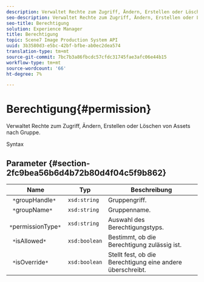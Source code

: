```yaml
---
description: Verwaltet Rechte zum Zugriff, Ändern, Erstellen oder Löschen von Assets nach Gruppe.
seo-description: Verwaltet Rechte zum Zugriff, Ändern, Erstellen oder Löschen von Assets nach Gruppe.
seo-title: Berechtigung
solution: Experience Manager
title: Berechtigung
topic: Scene7 Image Production System API
uuid: 3b3580d3-e5bc-42bf-bfbe-ab0ec2dea574
translation-type: tm+mt
source-git-commit: 7bc7b3a86fbcdc57cfdc31745fae3afc06e44b15
workflow-type: tm+mt
source-wordcount: '66'
ht-degree: 7%

---
```



# Berechtigung{#permission}

Verwaltet Rechte zum Zugriff, Ändern, Erstellen oder Löschen von Assets nach Gruppe.

Syntax

## Parameter {#section-2fc9bea56b6d4b72b80d4f04c5f9b862}

| Name | Typ | Beschreibung |
|---|---|---|
| ` *`groupHandle`*` | `xsd:string` | Gruppengriff. |
| ` *`groupName`*` | `xsd:string` | Gruppenname. |
| ` *`permissionType`*` | `xsd:string` | Auswahl des Berechtigungstyps. |
| ` *`isAllowed`*` | `xsd:boolean` | Bestimmt, ob die Berechtigung zulässig ist. |
| ` *`isOverride`*` | `xsd:boolean` | Stellt fest, ob die Berechtigung eine andere überschreibt. |

